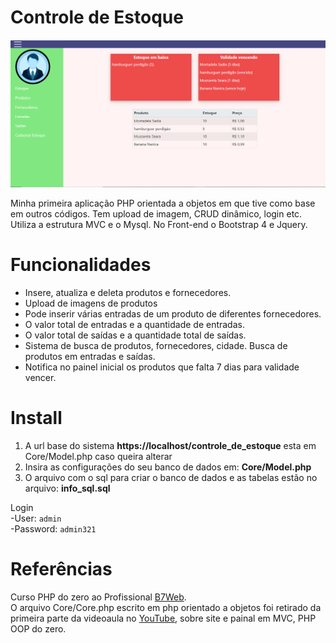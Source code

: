 # Controle de Estoque

<img src="assets/images/controle-de-estoque-screenshot.png">

<p>Minha primeira aplicação PHP orientada a objetos em que tive como base em outros códigos. Tem upload de imagem, CRUD dinâmico, login etc. Utiliza a estrutura MVC e o Mysql. No Front-end o Bootstrap 4 e Jquery.</p>

# Funcionalidades

<ul>
	<li>Insere, atualiza e deleta produtos e fornecedores.</li>
	<li>Upload de imagens de produtos</li>
	<li>Pode inserir várias entradas de um produto de diferentes fornecedores.</li>
	<li>O valor total de entradas e a quantidade de entradas.</li>
	<li>O valor total de saídas e a quantidade total de saídas.</li>
	<li>Sistema de busca de produtos, fornecedores, cidade. Busca de produtos em entradas e saídas.</li>
	<li>Notifica no painel inicial os produtos que falta 7 dias para validade vencer.</li>
</ul>

# Install

<ol>
	<li>A url base do sistema <strong>https://localhost/controle_de_estoque</strong> esta em Core/Model.php caso queira alterar</li>
	<li>Insira as configurações do seu banco de dados em: <strong>Core/Model.php</strong></li>
	<li>O arquivo com o sql para criar o banco de dados e as tabelas estão no arquivo: <strong>info_sql.sql</strong></li>
</ol>

Login<br/>
-User: `admin` <br/>
-Password: `admin321`


# Referências 
Curso PHP do zero ao Profissional [B7Web](https://cursophpdozeroaoprofissional.com/).<br/>
O arquivo Core/Core.php escrito em php orientado a objetos foi retirado da primeira parte da videoaula no [YouTube](https://www.youtube.com/watch?v=IMefEdNvz9E), sobre site e painal em MVC, PHP OOP do zero.<br/>
